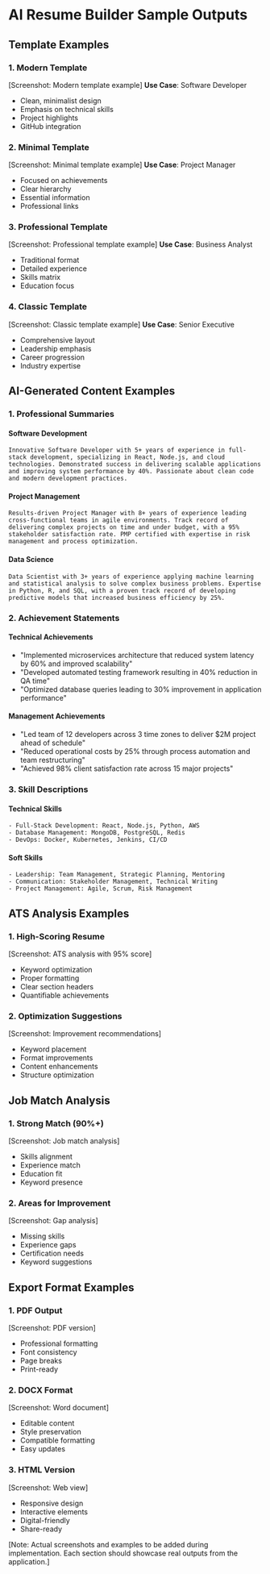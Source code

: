 # AI Resume Builder Sample Outputs

## Template Examples

### 1. Modern Template
[Screenshot: Modern template example]
**Use Case**: Software Developer
- Clean, minimalist design
- Emphasis on technical skills
- Project highlights
- GitHub integration

### 2. Minimal Template
[Screenshot: Minimal template example]
**Use Case**: Project Manager
- Focused on achievements
- Clear hierarchy
- Essential information
- Professional links

### 3. Professional Template
[Screenshot: Professional template example]
**Use Case**: Business Analyst
- Traditional format
- Detailed experience
- Skills matrix
- Education focus

### 4. Classic Template
[Screenshot: Classic template example]
**Use Case**: Senior Executive
- Comprehensive layout
- Leadership emphasis
- Career progression
- Industry expertise

## AI-Generated Content Examples

### 1. Professional Summaries

#### Software Development
```
Innovative Software Developer with 5+ years of experience in full-stack development, specializing in React, Node.js, and cloud technologies. Demonstrated success in delivering scalable applications and improving system performance by 40%. Passionate about clean code and modern development practices.
```

#### Project Management
```
Results-driven Project Manager with 8+ years of experience leading cross-functional teams in agile environments. Track record of delivering complex projects on time and under budget, with a 95% stakeholder satisfaction rate. PMP certified with expertise in risk management and process optimization.
```

#### Data Science
```
Data Scientist with 3+ years of experience applying machine learning and statistical analysis to solve complex business problems. Expertise in Python, R, and SQL, with a proven track record of developing predictive models that increased business efficiency by 25%.
```

### 2. Achievement Statements

#### Technical Achievements
- "Implemented microservices architecture that reduced system latency by 60% and improved scalability"
- "Developed automated testing framework resulting in 40% reduction in QA time"
- "Optimized database queries leading to 30% improvement in application performance"

#### Management Achievements
- "Led team of 12 developers across 3 time zones to deliver $2M project ahead of schedule"
- "Reduced operational costs by 25% through process automation and team restructuring"
- "Achieved 98% client satisfaction rate across 15 major projects"

### 3. Skill Descriptions

#### Technical Skills
```
- Full-Stack Development: React, Node.js, Python, AWS
- Database Management: MongoDB, PostgreSQL, Redis
- DevOps: Docker, Kubernetes, Jenkins, CI/CD
```

#### Soft Skills
```
- Leadership: Team Management, Strategic Planning, Mentoring
- Communication: Stakeholder Management, Technical Writing
- Project Management: Agile, Scrum, Risk Management
```

## ATS Analysis Examples

### 1. High-Scoring Resume
[Screenshot: ATS analysis with 95% score]
- Keyword optimization
- Proper formatting
- Clear section headers
- Quantifiable achievements

### 2. Optimization Suggestions
[Screenshot: Improvement recommendations]
- Keyword placement
- Format improvements
- Content enhancements
- Structure optimization

## Job Match Analysis

### 1. Strong Match (90%+)
[Screenshot: Job match analysis]
- Skills alignment
- Experience match
- Education fit
- Keyword presence

### 2. Areas for Improvement
[Screenshot: Gap analysis]
- Missing skills
- Experience gaps
- Certification needs
- Keyword suggestions

## Export Format Examples

### 1. PDF Output
[Screenshot: PDF version]
- Professional formatting
- Font consistency
- Page breaks
- Print-ready

### 2. DOCX Format
[Screenshot: Word document]
- Editable content
- Style preservation
- Compatible formatting
- Easy updates

### 3. HTML Version
[Screenshot: Web view]
- Responsive design
- Interactive elements
- Digital-friendly
- Share-ready

[Note: Actual screenshots and examples to be added during implementation. Each section should showcase real outputs from the application.] 